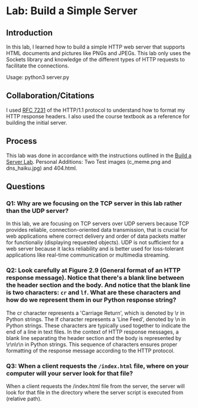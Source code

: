 # Lab: Build a Simple Server

## Introduction

In this lab, I learned how to build a simple HTTP web server that supports HTML documents and pictures like PNGs and JPEGs. This lab only uses the Sockets library and knowledge of the different types of HTTP requests to facilitate the connections.

Usage: python3 server.py

## Collaboration/Citations

I used [RFC 7231](https://datatracker.ietf.org/doc/html/rfc7231) of the HTTP/1.1 protocol to understand how to format my HTTP response headers. I also used the course textbook as a reference for building the initial server.

## Process

This lab was done in accordance with the instructions outlined in the [Build a Server Lab](https://courses.cs.usna.edu/IC322/#/assignments/week02/lab-build-a-server). Personal Additions: Two Test images (c_meme.png and dns_haiku.jpg) and 404.html.

## Questions

### Q1: Why are we focusing on the TCP server in this lab rather than the UDP server?

In this lab, we are focusing on TCP servers over UDP servers because TCP provides reliable, connection-oriented data transmission, that is crucial for web applications where correct delivery and order of data packets matter for functionaliy (displaying requested objects). UDP is not sufficient for a web server because it lacks reliability and is better used for loss-tolerant applications like real-time communication or multimedia streaming.

### Q2: Look carefully at Figure 2.9 (General format of an HTTP response message). Notice that there's a blank line between the header section and the body. And notice that the blank line is two characters: `cr` and `lf`. What are these characters and how do we represent them in our Python response string?

The cr character represents a 'Carriage Return', which is denoted by \r in Python strings. The lf character represents a 'Line Feed', denoted by \n in Python strings. These characters are typically used together to indicate the end of a line in text files. In the context of HTTP response messages, a blank line separating the header section and the body is represented by \r\n\r\n in Python strings. This sequence of characters ensures proper formatting of the response message according to the HTTP protocol.

### Q3: When a client requests the `/index.html` file, where on your computer will your server look for that file?

When a client requests the /index.html file from the server, the server will look for that file in the directory where the server script is executed from (relative path).
